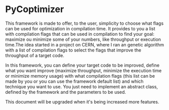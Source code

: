 # PyCoptimizer
This framework is made to offer, to the user, simplicity to choose what flags can be used for optimization in compilation time. It provides to you a list with compilation flags that can be used in compilation to find your goal: maximize ou minimize some of your numbers, like throughput or execution time.The idea started in a project on CERN, where I ran an genetic algorithm with a list of compilation flags to select the flags that improve the throughput of a target code. 

In this framework, you can define your target code to be improved, define what you want improve (maximize throughput, minimize the execution time or minimize memory usage) with what compilation flags (this list can be made by you or you can use the framework default list) and which technique you want to use. You just need to implement an abstract class, defined by the framework and the parameters to be used. 

This document will be upgraded when it's being increased more features.
